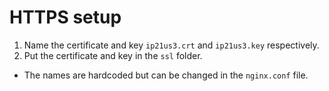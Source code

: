 # HTTPS setup
1. Name the certificate and key `ip21us3.crt` and `ip21us3.key` respectively.
2. Put the certificate and key in the `ssl` folder. 
- The names are hardcoded but can be changed in the `nginx.conf` file.
